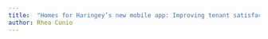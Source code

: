 ```yaml
---
title:  "Homes for Haringey’s new mobile app: Improving tenant satisfaction with new communication platform"
author: Rhea Cunio
---
```


